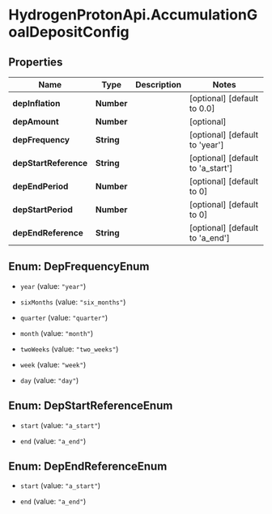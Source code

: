 # HydrogenProtonApi.AccumulationGoalDepositConfig

## Properties
Name | Type | Description | Notes
------------ | ------------- | ------------- | -------------
**depInflation** | **Number** |  | [optional] [default to 0.0]
**depAmount** | **Number** |  | [optional] 
**depFrequency** | **String** |  | [optional] [default to 'year']
**depStartReference** | **String** |  | [optional] [default to 'a_start']
**depEndPeriod** | **Number** |  | [optional] [default to 0]
**depStartPeriod** | **Number** |  | [optional] [default to 0]
**depEndReference** | **String** |  | [optional] [default to 'a_end']


<a name="DepFrequencyEnum"></a>
## Enum: DepFrequencyEnum


* `year` (value: `"year"`)

* `sixMonths` (value: `"six_months"`)

* `quarter` (value: `"quarter"`)

* `month` (value: `"month"`)

* `twoWeeks` (value: `"two_weeks"`)

* `week` (value: `"week"`)

* `day` (value: `"day"`)




<a name="DepStartReferenceEnum"></a>
## Enum: DepStartReferenceEnum


* `start` (value: `"a_start"`)

* `end` (value: `"a_end"`)




<a name="DepEndReferenceEnum"></a>
## Enum: DepEndReferenceEnum


* `start` (value: `"a_start"`)

* `end` (value: `"a_end"`)




